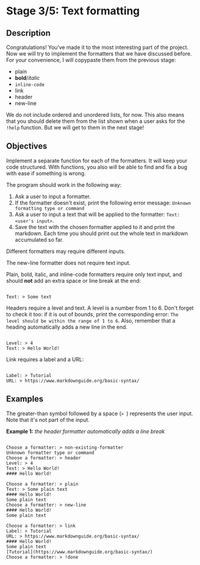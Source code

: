 <h1>Stage 3/5: Text formatting</h1>

<h2>Description</h2>

<p>Congratulations! You've made it to the most interesting part of the project. Now we will try to implement the formatters that we have discussed before. For your convenience, I will copypaste them from the previous stage:</p>

<ul>
	<li>plain</li>
	<li><strong>bold</strong>/<em>italic</em></li>
	<li><code class="java">inline-code</code></li>
	<li>link</li>
	<li>header</li>
	<li>new-line</li>
</ul>

<p>We do not include ordered and unordered lists, for now. This also means that you should delete them from the list shown when a user asks for the <code class="java">!help</code> function. But we will get to them in the next stage!</p>

<h2>Objectives</h2>

<p>Implement a separate function for each of the formatters. It will keep your code structured. With functions, you also will be able to find and fix a bug with ease if something is wrong.</p>

<p>The program should work in the following way:</p>

<ol>
	<li>Ask a user to input a formatter.</li>
	<li>If the formatter doesn't exist, print the following error message: <code class="java">Unknown formatting type or command</code></li>
	<li>Ask a user to input a text that will be applied to the formatter: <code class="java">Text: &lt;user's input&gt;</code>.</li>
	<li>Save the text with the chosen formatter applied to it and print the markdown. Each time you should print out the whole text in markdown accumulated so far. </li>
</ol>

<p>Different formatters may require different inputs.</p>

<p>The new-line formatter does not require text input.</p>

<p>Plain<em>,</em> bold, italic, and inline-code formatters require only text input, and should <strong>not</strong> add an extra space or line break at the end:</p>

<pre>
<code class="language-no-highlight">
Text: &gt; Some text</code>
</pre>

<p>Headers require<em> </em>a level and text. A level is a number from 1 to 6. Don't forget to check it too: if it is out of bounds, print the corresponding error: <code class="java">The level should be within the range of 1 to 6</code>. Also, remember that a heading automatically adds a new line in the end.</p>

<pre>
<code class="language-no-highlight">
Level: &gt; 4
Text: &gt; Hello World!</code>
</pre>

<p>Link requires a label and a URL:</p>

<pre>
<code class="language-no-highlight">
Label: &gt; Tutorial
URL: &gt; https://www.markdownguide.org/basic-syntax/</code>
</pre>

<h2>Examples</h2>

<p>The greater-than symbol followed by a space (<code class="java">&gt; </code>) represents the user input. Note that it's not part of the input.</p>

<p><strong>Example 1:</strong> <em>the header<strong> </strong>formatter automatically adds a line break</em></p>

<pre>
<code class="language-no-highlight">
Choose a formatter: &gt; non-existing-formatter
Unknown formatter type or command
Choose a formatter: &gt; header
Level: &gt; 4
Text: &gt; Hello World!
#### Hello World!

Choose a formatter: &gt; plain
Text: &gt; Some plain text
#### Hello World!
Some plain text
Choose a formatter: &gt; new-line
#### Hello World!
Some plain text

Choose a formatter: &gt; link
Label: &gt; Tutorial
URL: &gt; https://www.markdownguide.org/basic-syntax/
#### Hello World!
Some plain text
[Tutorial](https://www.markdownguide.org/basic-syntax/)
Choose a formatter: &gt; !done</code>
</pre>
